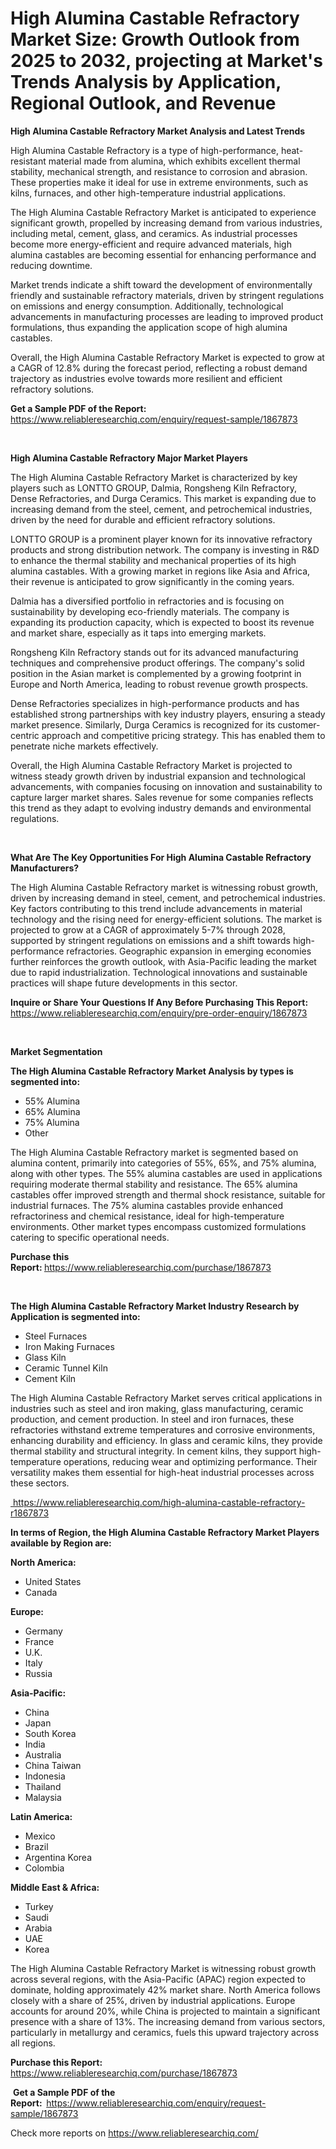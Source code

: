 <p><h1>High Alumina Castable Refractory Market Size: Growth Outlook from 2025 to 2032, projecting at Market's Trends Analysis by Application, Regional Outlook, and Revenue</h1></p><p><strong>High Alumina Castable Refractory Market Analysis and Latest Trends</strong></p>
<p><p>High Alumina Castable Refractory is a type of high-performance, heat-resistant material made from alumina, which exhibits excellent thermal stability, mechanical strength, and resistance to corrosion and abrasion. These properties make it ideal for use in extreme environments, such as kilns, furnaces, and other high-temperature industrial applications. </p><p>The High Alumina Castable Refractory Market is anticipated to experience significant growth, propelled by increasing demand from various industries, including metal, cement, glass, and ceramics. As industrial processes become more energy-efficient and require advanced materials, high alumina castables are becoming essential for enhancing performance and reducing downtime. </p><p>Market trends indicate a shift toward the development of environmentally friendly and sustainable refractory materials, driven by stringent regulations on emissions and energy consumption. Additionally, technological advancements in manufacturing processes are leading to improved product formulations, thus expanding the application scope of high alumina castables. </p><p>Overall, the High Alumina Castable Refractory Market is expected to grow at a CAGR of 12.8% during the forecast period, reflecting a robust demand trajectory as industries evolve towards more resilient and efficient refractory solutions.</p></p>
<p><strong>Get a Sample PDF of the Report:&nbsp;</strong> <a href="https://www.reliableresearchiq.com/enquiry/request-sample/1867873?utm_campaign=2094&utm_medium=2&utm_source=Github&utm_content=ia&utm_term=30012025&utm_id=high-alumina-castable-refractory">https://www.reliableresearchiq.com/enquiry/request-sample/1867873</a></p>
<p>&nbsp;</p>
<p><strong>High Alumina Castable Refractory Major Market Players</strong></p>
<p><p>The High Alumina Castable Refractory Market is characterized by key players such as LONTTO GROUP, Dalmia, Rongsheng Kiln Refractory, Dense Refractories, and Durga Ceramics. This market is expanding due to increasing demand from the steel, cement, and petrochemical industries, driven by the need for durable and efficient refractory solutions.</p><p>LONTTO GROUP is a prominent player known for its innovative refractory products and strong distribution network. The company is investing in R&D to enhance the thermal stability and mechanical properties of its high alumina castables. With a growing market in regions like Asia and Africa, their revenue is anticipated to grow significantly in the coming years.</p><p>Dalmia has a diversified portfolio in refractories and is focusing on sustainability by developing eco-friendly materials. The company is expanding its production capacity, which is expected to boost its revenue and market share, especially as it taps into emerging markets. </p><p>Rongsheng Kiln Refractory stands out for its advanced manufacturing techniques and comprehensive product offerings. The company's solid position in the Asian market is complemented by a growing footprint in Europe and North America, leading to robust revenue growth prospects.</p><p>Dense Refractories specializes in high-performance products and has established strong partnerships with key industry players, ensuring a steady market presence. Similarly, Durga Ceramics is recognized for its customer-centric approach and competitive pricing strategy. This has enabled them to penetrate niche markets effectively.</p><p>Overall, the High Alumina Castable Refractory Market is projected to witness steady growth driven by industrial expansion and technological advancements, with companies focusing on innovation and sustainability to capture larger market shares. Sales revenue for some companies reflects this trend as they adapt to evolving industry demands and environmental regulations.</p></p>
<p>&nbsp;</p>
<p><strong>What Are The Key Opportunities For High Alumina Castable Refractory Manufacturers?</strong></p>
<p><p>The High Alumina Castable Refractory market is witnessing robust growth, driven by increasing demand in steel, cement, and petrochemical industries. Key factors contributing to this trend include advancements in material technology and the rising need for energy-efficient solutions. The market is projected to grow at a CAGR of approximately 5-7% through 2028, supported by stringent regulations on emissions and a shift towards high-performance refractories. Geographic expansion in emerging economies further reinforces the growth outlook, with Asia-Pacific leading the market due to rapid industrialization. Technological innovations and sustainable practices will shape future developments in this sector.</p></p>
<p><strong>Inquire or Share Your Questions If Any Before Purchasing This Report:</strong> <a href="https://www.reliableresearchiq.com/enquiry/pre-order-enquiry/1867873?utm_campaign=2094&utm_medium=2&utm_source=Github&utm_content=ia&utm_term=30012025&utm_id=high-alumina-castable-refractory">https://www.reliableresearchiq.com/enquiry/pre-order-enquiry/1867873</a></p>
<p>&nbsp;</p>
<p><strong>Market Segmentation</strong></p>
<p><strong>The High Alumina Castable Refractory Market Analysis by types is segmented into:</strong></p>
<p><ul><li>55% Alumina</li><li>65% Alumina</li><li>75% Alumina</li><li>Other</li></ul></p>
<p><p>The High Alumina Castable Refractory market is segmented based on alumina content, primarily into categories of 55%, 65%, and 75% alumina, along with other types. The 55% alumina castables are used in applications requiring moderate thermal stability and resistance. The 65% alumina castables offer improved strength and thermal shock resistance, suitable for industrial furnaces. The 75% alumina castables provide enhanced refractoriness and chemical resistance, ideal for high-temperature environments. Other market types encompass customized formulations catering to specific operational needs.</p></p>
<p><strong>Purchase this Report:&nbsp;</strong><a href="https://www.reliableresearchiq.com/purchase/1867873?utm_campaign=2094&utm_medium=2&utm_source=Github&utm_content=ia&utm_term=30012025&utm_id=high-alumina-castable-refractory">https://www.reliableresearchiq.com/purchase/1867873</a></p>
<p>&nbsp;</p>
<p><strong>The High Alumina Castable Refractory Market Industry Research by Application is segmented into:</strong></p>
<p><ul><li>Steel Furnaces</li><li>Iron Making Furnaces</li><li>Glass Kiln</li><li>Ceramic Tunnel Kiln</li><li>Cement Kiln</li></ul></p>
<p><p>The High Alumina Castable Refractory Market serves critical applications in industries such as steel and iron making, glass manufacturing, ceramic production, and cement production. In steel and iron furnaces, these refractories withstand extreme temperatures and corrosive environments, enhancing durability and efficiency. In glass and ceramic kilns, they provide thermal stability and structural integrity. In cement kilns, they support high-temperature operations, reducing wear and optimizing performance. Their versatility makes them essential for high-heat industrial processes across these sectors.</p></p>
<p><a href="https://www.reliableresearchiq.com/high-alumina-castable-refractory-r1867873?utm_campaign=2094&utm_medium=2&utm_source=Github&utm_content=ia&utm_term=30012025&utm_id=high-alumina-castable-refractory">&nbsp;https://www.reliableresearchiq.com/high-alumina-castable-refractory-r1867873</a></p>
<p><strong>In terms of Region, the High Alumina Castable Refractory Market Players available by Region are:</strong></p>
<p>
    <p> <strong> North America: </strong>
        <ul>
            <li>United States</li>
            <li>Canada</li>
        </ul>
        </p> 
    <p> <strong> Europe: </strong>
        <ul>
            <li>Germany</li>
            <li>France</li>
            <li>U.K.</li>
            <li>Italy</li>
            <li>Russia</li>
        </ul>
        </p> 
    <p> <strong> Asia-Pacific: </strong>
        <ul>
            <li>China</li>
            <li>Japan</li>
            <li>South Korea</li>
            <li>India</li>
            <li>Australia</li>
            <li>China Taiwan</li>
            <li>Indonesia</li>
            <li>Thailand</li>
            <li>Malaysia</li>
        </ul>
        </p> 
    <p> <strong> Latin America: </strong>
        <ul>
            <li>Mexico</li>
            <li>Brazil</li>
            <li>Argentina Korea</li>
            <li>Colombia</li>
        </ul>
        </p> 
    <p> <strong> Middle East & Africa: </strong>
        <ul>
            <li>Turkey</li>
            <li>Saudi</li>
            <li>Arabia</li>
            <li>UAE</li>
            <li>Korea</li>
        </ul>
    </p>
    </p>
<p><p>The High Alumina Castable Refractory Market is witnessing robust growth across several regions, with the Asia-Pacific (APAC) region expected to dominate, holding approximately 42% market share. North America follows closely with a share of 25%, driven by industrial applications. Europe accounts for around 20%, while China is projected to maintain a significant presence with a share of 13%. The increasing demand from various sectors, particularly in metallurgy and ceramics, fuels this upward trajectory across all regions.</p></p>
<p><strong>Purchase this Report: </strong><a href="https://www.reliableresearchiq.com/purchase/1867873?utm_campaign=2094&utm_medium=2&utm_source=Github&utm_content=ia&utm_term=30012025&utm_id=high-alumina-castable-refractory">https://www.reliableresearchiq.com/purchase/1867873</a></p>
<p>&nbsp;<strong>Get a Sample PDF of the Report:&nbsp;&nbsp;</strong><a href="https://www.reliableresearchiq.com/enquiry/request-sample/1867873?utm_campaign=2094&utm_medium=2&utm_source=Github&utm_content=ia&utm_term=30012025&utm_id=high-alumina-castable-refractory">https://www.reliableresearchiq.com/enquiry/request-sample/1867873</a></p>
<p><strong></strong></p>
<p>Check more reports on <a href="https://www.reliableresearchiq.com/?utm_campaign=2094&utm_medium=2&utm_source=Github&utm_content=ia&utm_term=30012025&utm_id=high-alumina-castable-refractory">https://www.reliableresearchiq.com/</a></p>